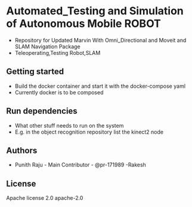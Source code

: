 # Automated_Testing and Simulation of Autonomous Mobile ROBOT
- Repository for Updated Marvin With Omni_Directional and Moveit and SLAM Navigation Package 
- Teleoperating,Testing Robot,SLAM

## Getting started
- Build the docker container and start it with the docker-compose yaml
- Currently docker is to be composed

## Run dependencies
- What other stuff needs to run on the system
- E.g. in the object recognition repository list the kinect2 node

## Authors
- Punith Raju - Main Contributor - @pr-171989 
-Rakesh

## License
Apache license 2.0	apache-2.0
